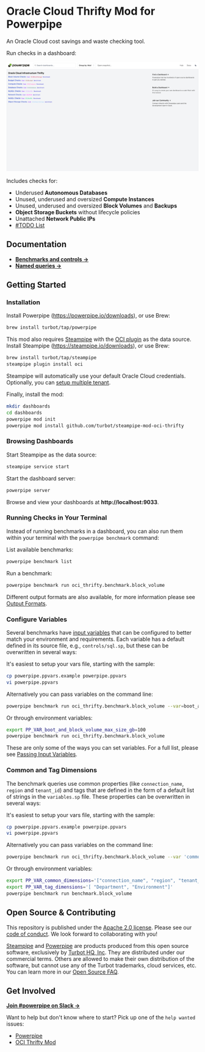 # Oracle Cloud Thrifty Mod for Powerpipe

An Oracle Cloud cost savings and waste checking tool.

Run checks in a dashboard:

![image](https://raw.githubusercontent.com/turbot/steampipe-mod-oci-thrifty/main/docs/oci_thrifty_dashboard.png)

Includes checks for:

- Underused **Autonomous Databases**
- Unused, underused and oversized **Compute Instances**
- Unused, underused and oversized **Block Volumes** and **Backups**
- **Object Storage Buckets** without lifecycle policies
- Unattached **Network Public IPs**
- [#TODO List](https://github.com/turbot/steampipe-mod-oci-thrifty/issues?q=is%3Aissue+is%3Aopen+label%3A%22good+first+issue%22)

## Documentation

- **[Benchmarks and controls →](https://hub.powerpipe.io/mods/turbot/oci_thrifty/controls)**
- **[Named queries →](https://hub.powerpipe.io/mods/turbot/oci_thrifty/queries)**

## Getting Started

### Installation

Install Powerpipe (https://powerpipe.io/downloads), or use Brew:

```sh
brew install turbot/tap/powerpipe
```

This mod also requires [Steampipe](https://steampipe.io) with the [OCI plugin](https://hub.steampipe.io/plugins/turbot/oci) as the data source. Install Steampipe (https://steampipe.io/downloads), or use Brew:

```sh
brew install turbot/tap/steampipe
steampipe plugin install oci
```

Steampipe will automatically use your default Oracle Cloud credentials. Optionally, you can [setup multiple tenant](https://hub.steampipe.io/plugins/turbot/oci#multi-tenant-connections).

Finally, install the mod:

```sh
mkdir dashboards
cd dashboards
powerpipe mod init
powerpipe mod install github.com/turbot/steampipe-mod-oci-thrifty
```

### Browsing Dashboards

Start Steampipe as the data source:

```sh
steampipe service start
```

Start the dashboard server:

```sh
powerpipe server
```

Browse and view your dashboards at **http://localhost:9033**.

### Running Checks in Your Terminal

Instead of running benchmarks in a dashboard, you can also run them within your
terminal with the `powerpipe benchmark` command:

List available benchmarks:

```sh
powerpipe benchmark list
```

Run a benchmark:

```sh
powerpipe benchmark run oci_thrifty.benchmark.block_volume
```

Different output formats are also available, for more information please see
[Output Formats](https://powerpipe.io/docs/reference/cli/benchmark#output-formats).

### Configure Variables

Several benchmarks have [input variables](https://powerpipe.io/docs/build/mod-variables#input-variables) that can be configured to better match your environment and requirements. Each variable has a default defined in its source file, e.g., `controls/sql.sp`, but these can be overwritten in several ways:

It's easiest to setup your vars file, starting with the sample:

```sh
cp powerpipe.ppvars.example powerpipe.ppvars
vi powerpipe.ppvars
```

Alternatively you can pass variables on the command line:

```sh
powerpipe benchmark run oci_thrifty.benchmark.block_volume --var=boot_and_block_volume_max_size_gb=100
```

Or through environment variables:

```sh
export PP_VAR_boot_and_block_volume_max_size_gb=100
powerpipe benchmark run oci_thrifty.benchmark.block_volume
```

These are only some of the ways you can set variables. For a full list, please see [Passing Input Variables](https://powerpipe.io/docs/build/mod-variables#passing-input-variables).

### Common and Tag Dimensions

The benchmark queries use common properties (like `connection_name`, `region` and `tenant_id`) and tags that are defined in the form of a default list of strings in the `variables.sp` file. These properties can be overwritten in several ways:

It's easiest to setup your vars file, starting with the sample:

```sh
cp powerpipe.ppvars.example powerpipe.ppvars
vi powerpipe.ppvars
```

Alternatively you can pass variables on the command line:

```sh
powerpipe benchmark run oci_thrifty.benchmark.block_volume --var 'common_dimensions=["connection_name", "region", "tenant_id"]'
```

Or through environment variables:

```sh
export PP_VAR_common_dimensions='["connection_name", "region", "tenant_id"]'
export PP_VAR_tag_dimensions='[ "Department", "Environment"]'
powerpipe benchmark run benchmark.block_volume
```

## Open Source & Contributing

This repository is published under the [Apache 2.0 license](https://www.apache.org/licenses/LICENSE-2.0). Please see our [code of conduct](https://github.com/turbot/.github/blob/main/CODE_OF_CONDUCT.md). We look forward to collaborating with you!

[Steampipe](https://steampipe.io) and [Powerpipe](https://powerpipe.io) are products produced from this open source software, exclusively by [Turbot HQ, Inc](https://turbot.com). They are distributed under our commercial terms. Others are allowed to make their own distribution of the software, but cannot use any of the Turbot trademarks, cloud services, etc. You can learn more in our [Open Source FAQ](https://turbot.com/open-source).

## Get Involved

**[Join #powerpipe on Slack →](https://turbot.com/community/join)**

Want to help but don't know where to start? Pick up one of the `help wanted` issues:

- [Powerpipe](https://github.com/turbot/powerpipe/labels/help%20wanted)
- [OCI Thrifty Mod](https://github.com/turbot/steampipe-mod-oci-thrifty/labels/help%20wanted)

